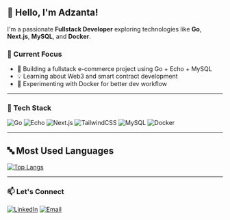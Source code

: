 ## 👋 Hello, I'm Adzanta!

I'm a passionate **Fullstack Developer** exploring technologies like **Go**, **Next.js**, **MySQL**, and **Docker**.

### 🚀 Current Focus
- 🔨 Building a fullstack e-commerce project using Go + Echo + MySQL
- 💡 Learning about Web3 and smart contract development
- 🧪 Experimenting with Docker for better dev workflow

---

### 🧰 Tech Stack
![Go](https://img.shields.io/badge/-Go-00ADD8?logo=go&logoColor=white)
![Echo](https://img.shields.io/badge/-Echo-132D46?logo=go&logoColor=white)
![Next.js](https://img.shields.io/badge/-Next.js-000000?logo=next.js)
![TailwindCSS](https://img.shields.io/badge/-TailwindCSS-06B6D4?logo=tailwindcss&logoColor=white)
![MySQL](https://img.shields.io/badge/-MySQL-4479A1?logo=mysql&logoColor=white)
![Docker](https://img.shields.io/badge/-Docker-2496ED?logo=docker&logoColor=white)

---

## 🔤 Most Used Languages
[![Top Langs](https://github-readme-stats.vercel.app/api/top-langs/?username=adzanta&layout=compact&theme=radical)](https://github.com/adzanta)

---

### 📫 Let's Connect
[![LinkedIn](https://img.shields.io/badge/-LinkedIn-0A66C2?logo=linkedin&logoColor=white)](https://linkedin.com/in/alhafidz-william-adzanta)
[![Email](https://img.shields.io/badge/-Email-EA4335?logo=gmail&logoColor=white)](mailto:alhafidzwilliam@gmail.com)
